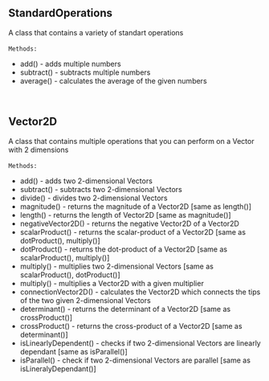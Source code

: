## StandardOperations
A class that contains a variety of standart operations <br> <br>
`Methods:`
<ul>
  <li> add()                    - adds multiple numbers </li>
  <li> subtract()               - subtracts multiple numbers </li>
  <li> average()                - calculates the average of the given numbers </li>
</ul> <br> 

## Vector2D
A class that contains multiple operations that you can perform on a Vector with 2 dimensions <br> <br>
`Methods:`
<ul>
  <li> add()                    - adds two 2-dimensional Vectors </li>
  <li> subtract()               - subtracts two 2-dimensional Vectors </li>
  <li> divide()                 - divides two 2-dimensional Vectors </li>
  <li> magnitude()              - returns the magnitude of a Vector2D [same as length()] </li>
  <li> length()                 - returns the length of Vector2D [same as magnitude()] </li>
  <li> negativeVector2D()       - returns the negative Vector2D of a Vector2D </li>
  <li> scalarProduct()          - returns the scalar-product of a Vector2D [same as dotProduct(), multiply()] </li>
  <li> dotProduct()             - returns the dot-product of a Vector2D [same as scalarProduct(), multiply()] </li>
  <li> multiply()               - multiplies two 2-dimensional Vectors [same as scalarProduct(), dotProduct()] </li>
  <li> multiply()               - multiplies a Vector2D with a given multiplier </li>
  <li> connectionVector2D()     - calculates the Vector2D which connects the tips of the two given 2-dimensional Vectors </li>
  <li> determinant()            - returns the determinant of a Vector2D [same as crossProduct()]
  <li> crossProduct()           - returns the cross-product of a Vector2D [same as determinant()]
  <li> isLinearlyDependent()    - checks if two 2-dimensional Vectors are linearly dependant [same as isParallel()]
  <li> isParallel()             - check if two 2-dimensional Vectors are parallel [same as isLineralyDependant()]
</ul> <br> 
